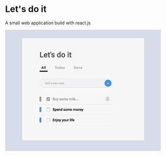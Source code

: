 # Let's do it



A small web application build with react.js

![image-20180829140656376](/images/image-20180829140656376.png)
